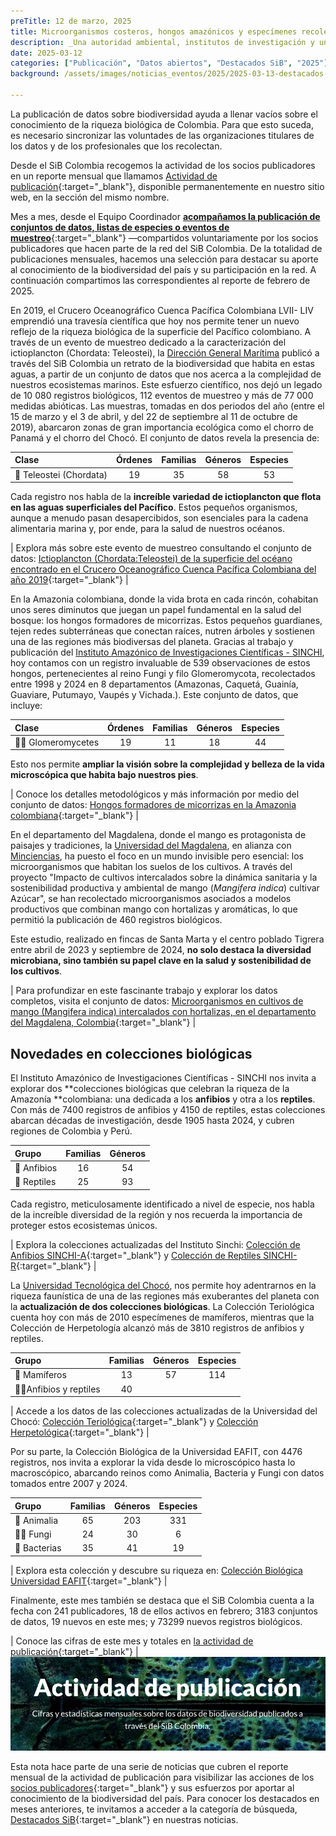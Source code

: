 ```yaml
---
preTitle: 12 de marzo, 2025
title: Microorganismos costeros, hongos amazónicos y especímenes recolectados entre los destacados de febrero
description: _Una autoridad ambiental, institutos de investigación y universidades sobresalieron en febrero con la actualización de conjuntos de datos y colecciones biológicas._
date: 2025-03-12
categories: ["Publicación", "Datos abiertos", "Destacados SiB", "2025"]
background: /assets/images/noticias_eventos/2025/2025-03-13-destacados-febrero-2025.png

---
```


La publicación de datos sobre biodiversidad ayuda a llenar vacíos sobre el conocimiento de la riqueza biológica de Colombia. Para que esto suceda, es necesario sincronizar las voluntades de las organizaciones titulares de los datos y de los profesionales que los recolectan.

Desde el SiB Colombia recogemos la actividad de los socios publicadores en un reporte mensual que llamamos [Actividad de publicación](https://biodiversidad.co/comunidad/actividad-de-publicacion/){:target="_blank"}, disponible permanentemente en nuestro sitio web, en la sección del mismo nombre.

Mes a mes, desde el Equipo Coordinador **[acompañamos la publicación de conjuntos de datos, listas de especies o eventos de muestreo](https://biodiversidad.co/compartir/guia-para-publicar/)**{:target="_blank"} —compartidos voluntariamente por los socios publicadores que hacen parte de la red del SiB Colombia. De la totalidad de publicaciones mensuales, hacemos una selección para destacar su aporte al conocimiento de la biodiversidad del país y su participación en la red. A continuación compartimos las correspondientes al reporte de febrero de 2025.

En 2019, el Crucero Oceanográfico Cuenca Pacífica Colombiana LVII- LIV emprendió una travesía científica que hoy nos permite tener un nuevo reflejo de la riqueza biológica de la superficie del Pacífico colombiano. A través de un evento de muestreo dedicado a la caracterización del ictioplancton (Chordata: Teleostei), la [Dirección General Marítima](https://www.dimar.mil.co/) publicó a través del SiB Colombia un retrato de la biodiversidad que habita en estas aguas, a partir de un conjunto de datos que nos acerca a la complejidad de nuestros ecosistemas marinos. Este esfuerzo científico, nos dejó un legado de 10 080 registros biológicos, 112 eventos de muestreo y más de 77 000 medidas abióticas. Las muestras, tomadas en dos periodos del año (entre el 15 de marzo y el 3 de abril, y del 22 de septiembre al 11 de octubre de 2019), abarcaron zonas de gran importancia ecológica como el chorro de Panamá y el chorro del Chocó. El conjunto de datos revela la presencia de:

| **Clase** | **Órdenes** | **Familias** | **Géneros** | **Especies** |
|:---|:---:|:---:|:---:|:---:|
| 🌊 Teleostei (Chordata) | 19 | 35 | 58 | 53 |

Cada registro nos habla de la **increíble variedad de ictioplancton que flota en las aguas superficiales del Pacífico**. Estos pequeños organismos, aunque a menudo pasan desapercibidos, son esenciales para la cadena alimentaria marina y, por ende, para la salud de nuestros océanos.

| Explora más sobre este evento de muestreo consultando el conjunto de datos: [Ictioplancton (Chordata:Teleostei) de la superficie del océano encontrado en el Crucero Oceanográfico Cuenca Pacífica Colombiana del año 2019](https://biodiversidad.co/data/?datasetKey=0351c504-ba44-4ce7-b9ce-27b9109a8c8b){:target="_blank"} |

En la Amazonia colombiana, donde la vida brota en cada rincón, cohabitan unos seres diminutos que juegan un papel fundamental en la salud del bosque: los hongos formadores de micorrizas. Estos pequeños guardianes, tejen redes subterráneas que conectan raíces, nutren árboles y sostienen una de las regiones más biodiversas del planeta. Gracias al trabajo y publicación del [Instituto Amazónico de Investigaciones Científicas - SINCHI](https://sinchi.org.co/), hoy contamos con un registro invaluable de 539 observaciones de estos hongos, pertenecientes al reino Fungi y filo Glomeromycota, recolectados entre 1998 y 2024 en 8 departamentos (Amazonas, Caquetá, Guainía, Guaviare, Putumayo, Vaupés y Vichada.). Este conjunto de datos, que incluye:

| **Clase** | **Órdenes** | **Familias** | **Géneros** | **Especies** |
|:---|:---:|:---:|:---:|:---:|
| 🍄‍🟫 Glomeromycetes | 19 | 11 | 18 | 44 |

Esto nos permite **ampliar la visión sobre la complejidad y belleza de la vida microscópica que habita bajo nuestros pies**.

| Conoce los detalles metodológicos y más información por medio del conjunto de datos: [Hongos formadores de micorrizas en la Amazonia colombiana](https://biodiversidad.co/data/?datasetKey=feb767e5-21e6-4581-ba02-95e2922d1d39){:target="_blank"} |

En el departamento del Magdalena, donde el mango es protagonista de paisajes y tradiciones, la [Universidad del Magdalena](https://unimagdalena.edu.co/), en alianza con [Minciencias](https://minciencias.gov.co/), ha puesto el foco en un mundo invisible pero esencial: los microorganismos que habitan los suelos de los cultivos. A través del proyecto "Impacto de cultivos intercalados sobre la dinámica sanitaria y la sostenibilidad productiva y ambiental de mango (*Mangifera indica*) cultivar Azúcar", se han recolectado microorganismos asociados a modelos productivos que combinan mango con hortalizas y aromáticas, lo que permitió la publicación de 460 registros biológicos.

Este estudio, realizado en fincas de Santa Marta y el centro poblado Tigrera entre abril de 2023 y septiembre de 2024, **no solo destaca la diversidad microbiana, sino también su papel clave en la salud y sostenibilidad de los cultivos**.

| Para profundizar en este fascinante trabajo y explorar los datos completos, visita el conjunto de datos: [Microorganismos en cultivos de mango (Mangifera indica) intercalados con hortalizas, en el departamento del Magdalena, Colombia](https://biodiversidad.co/data/?datasetKey=a23f93ea-216b-47e1-bb31-cdab05525c0f){:target="_blank"} |

## Novedades en colecciones biológicas

El Instituto Amazónico de Investigaciones Científicas - SINCHI nos invita a explorar dos **colecciones biológicas que celebran la riqueza de la Amazonía **colombiana: una dedicada a los **anfibios** y otra a los **reptiles**. Con más de 7400 registros de anfibios y 4150 de reptiles, estas colecciones abarcan décadas de investigación, desde 1905 hasta 2024, y cubren regiones de Colombia y Perú.

| **Grupo** | **Familias** | **Géneros** |
|:---|:---:|:---:|
| 🐸 Anfibios | 16 | 54 | 
| 🦎 Reptiles | 25 | 93 |

Cada registro, meticulosamente identificado a nivel de especie, nos habla de la increíble diversidad de la región y nos recuerda la importancia de proteger estos ecosistemas únicos.

| Explora la colecciones actualizadas del Instituto Sinchi: [Colección de Anfibios SINCHI-A](http://doi.org/10.15472/sauer3){:target="_blank"} y [Colección de Reptiles SINCHI-R](http://doi.org/10.15472/0wasng){:target="_blank"} |	

La [Universidad Tecnológica del Chocó](https://utch.edu.co/nueva/), nos permite hoy adentrarnos en la riqueza faunística de una de las regiones más exuberantes del planeta con la **actualización de dos colecciones biológicas**. La  Colección Teriológica cuenta hoy con más de 2010 especímenes de mamíferos, mientras que la Colección de Herpetología alcanzó más de 3810 registros de anfibios y reptiles.  

| **Grupo** | **Familias** | **Géneros** | **Especies** |
|:---|:---:|:---:|:---:|
| 🐆  Mamíferos | 13 | 57 | 114 |
| 🐸🦎Anfibios y reptiles | 40 | | |

| Accede a los datos de las colecciones actualizadas de la Universidad del Chocó: [Colección Teriológica](http://doi.org/10.15472/nhehct){:target="_blank"} y [Colección Herpetológica](http://doi.org/10.15472/sz41lm){:target="_blank"} |

Por su parte, la Colección Biológica de la Universidad EAFIT, con 4476 registros, nos invita a explorar la vida desde lo microscópico hasta lo macroscópico, abarcando reinos como Animalia, Bacteria y Fungi con datos tomados entre 2007 y 2024.

| **Grupo** | **Familias** | **Géneros** | **Especies** |
|:---|:---:|:---:|:---:|
| 🐾 Animalia | 65 | 203 | 331 |
| 🍄‍🟫 Fungi | 24 | 30 | 6 |
| 🦠 Bacterias | 35 | 41 | 19 |

| Explora esta colección y descubre su riqueza en: [Colección Biológica Universidad EAFIT](http://doi.org/10.15472/qecat1){:target="_blank"} |

Finalmente, este mes también se destaca que el SiB Colombia cuenta a la fecha con 241 publicadores, 18 de ellos activos en febrero; 3183 conjuntos de datos, 19 nuevos en este mes; y 73299 nuevos registros biológicos. 

| Conoce las cifras de este mes y totales en [la actividad de publicación](https://biodiversidad.co/comunidad/actividad-de-publicacion/){:target="_blank"} |
![Actividad de publicación](/assets/images/noticias_eventos/2025/banner-actividad-de-publicacion.png)

Esta nota hace parte de una serie de noticias que cubren el reporte mensual de la actividad de publicación para visibilizar las acciones de los [socios publicadores](https://biodiversidad.co/comunidad/socios-publicadores/){:target="_blank"} y sus esfuerzos por aportar al conocimiento de la biodiversidad del país. Para conocer los destacados en meses anteriores, te invitamos a acceder a la categoría de búsqueda, [Destacados SiB](https://biodiversidad.co/news/?category=Destacados+SiB){:target="_blank"}  en nuestras noticias.
